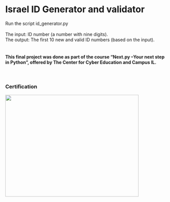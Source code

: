 # Israel ID Generator and validator
Run the script id_generator.py </br>
</br>
The input: ID number (a number with nine digits).</br>
The output: The first 10 new and valid ID numbers (based on the input).</br>
</br>

#### This final project was done as part of the course “Next.py –Your next step in Python”, offered by The Center for Cyber Education and Campus IL.

</br>

### Certification

<img src="https://user-images.githubusercontent.com/86192942/122732753-441a7500-d285-11eb-81ce-8e470cc25993.PNG" width="420" height="320">
